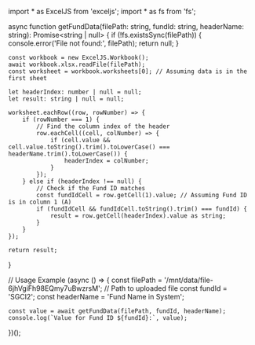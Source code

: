 import * as ExcelJS from 'exceljs';
import * as fs from 'fs';

async function getFundData(filePath: string, fundId: string, headerName: string): Promise<string | null> {
    if (!fs.existsSync(filePath)) {
        console.error('File not found:', filePath);
        return null;
    }

    const workbook = new ExcelJS.Workbook();
    await workbook.xlsx.readFile(filePath);
    const worksheet = workbook.worksheets[0]; // Assuming data is in the first sheet

    let headerIndex: number | null = null;
    let result: string | null = null;

    worksheet.eachRow((row, rowNumber) => {
        if (rowNumber === 1) {
            // Find the column index of the header
            row.eachCell((cell, colNumber) => {
                if (cell.value && cell.value.toString().trim().toLowerCase() === headerName.trim().toLowerCase()) {
                    headerIndex = colNumber;
                }
            });
        } else if (headerIndex !== null) {
            // Check if the Fund ID matches
            const fundIdCell = row.getCell(1).value; // Assuming Fund ID is in column 1 (A)
            if (fundIdCell && fundIdCell.toString().trim() === fundId) {
                result = row.getCell(headerIndex).value as string;
            }
        }
    });

    return result;
}

// Usage Example
(async () => {
    const filePath = '/mnt/data/file-6jhVgiFh98EQmy7uBwzrsM'; // Path to uploaded file
    const fundId = 'SGCI2';
    const headerName = 'Fund Name in System';

    const value = await getFundData(filePath, fundId, headerName);
    console.log(`Value for Fund ID ${fundId}:`, value);
})();